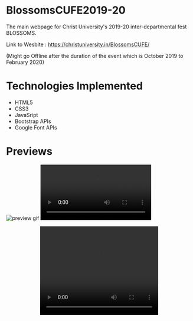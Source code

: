 # BlossomsCUFE2019-20
The main webpage for Christ University's 2019-20 inter-departmental fest BLOSSOMS.

Link to Wesbite : https://christuniversity.in/BlossomsCUFE/

(Might go Offline after the duration of the event which is October 2019 to February 2020)

# Technologies Implemented
+ HTML5
+ CSS3
+ JavaSript
+ Bootstrap APIs
+ Google Font APIs

# Previews

![preview gif](preview.gif)
![preview vid](preview.mp4)

<p align="center">
   <video width="320" height="240" controls>
      <source src="preview.mp4" type="video/mp4">
      Your browser does not support the video tag.
    </video> 
</p>
